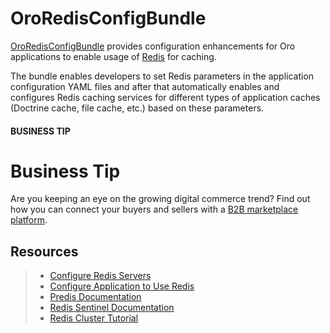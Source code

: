 <a id="bundle-docs-platform-redis-bundle"></a>

# OroRedisConfigBundle

<a href="https://github.com/oroinc/platform/tree/master/src/Oro/Bundle/RedisConfigBundle" target="_blank">OroRedisConfigBundle</a> provides configuration enhancements for Oro applications to enable usage of <a href="https://redis.io/" target="_blank">Redis</a> for caching.

The bundle enables developers to set Redis parameters in the application configuration YAML files and after that automatically enables and configures Redis caching services for different types of application caches (Doctrine cache, file cache, etc.) based on these parameters.

#### BUSINESS TIP
# Business Tip

Are you keeping an eye on the growing digital commerce trend? Find out how you can connect your buyers and sellers with a <a href="https://oroinc.com/oromarketplace/b2b-marketplace/" target="_blank">B2B marketplace platform</a>.

## Resources

> * [Configure Redis Servers](configure-redis-servers.md#bundle-docs-platform-redis-bundle-configure-servers)
> * [Configure Application to Use Redis](configuration.md#bundle-docs-platform-redis-bundle-configuration)
> * <a href="https://github.com/nrk/predis" target="_blank">Predis Documentation</a>
> * <a href="https://redis.io/docs/management/sentinel/" target="_blank">Redis Sentinel Documentation</a>
> * <a href="https://redis.io/topics/cluster-tutorial" target="_blank">Redis Cluster Tutorial</a>
<!-- Frontend -->
